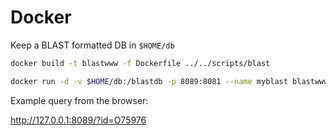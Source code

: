 # Docker

Keep a BLAST formatted DB in ```$HOME/db```

```bash
docker build -t blastwww -f Dockerfile ../../scripts/blast

docker run -d -v $HOME/db:/blastdb -p 8089:8081 --name myblast blastwww
```

Example query from the browser:

http://127.0.0.1:8089/?id=O75976
